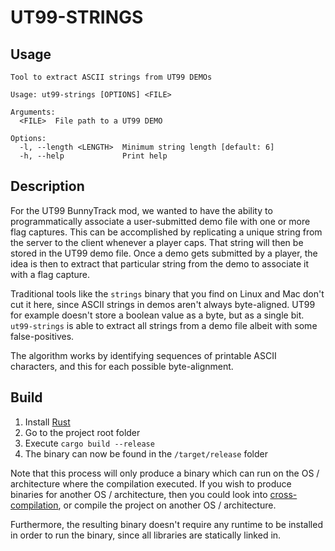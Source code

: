 # UT99-STRINGS

## Usage
```
Tool to extract ASCII strings from UT99 DEMOs

Usage: ut99-strings [OPTIONS] <FILE>

Arguments:
  <FILE>  File path to a UT99 DEMO

Options:
  -l, --length <LENGTH>  Minimum string length [default: 6]
  -h, --help             Print help
```

## Description

For the UT99 BunnyTrack mod, we wanted to have the ability to programmatically associate a user-submitted demo
file with one or more flag captures. This can be accomplished by replicating a unique string from the server to
the client whenever a player caps. That string will then be stored in the UT99 demo file. Once a demo gets submitted
by a player, the idea is then to extract that particular string from the demo to associate it with a flag capture.

Traditional tools like the `strings` binary that you find on Linux and Mac don't cut it here, since ASCII strings
in demos aren't always byte-aligned. UT99 for example doesn't store a boolean value as a byte, but as a single bit.
`ut99-strings` is able to extract all strings from a demo file albeit with some false-positives.

The algorithm works by identifying sequences of printable ASCII characters, and this for each possible byte-alignment.

## Build
1. Install [Rust](https://www.rust-lang.org/learn/get-started)
2. Go to the project root folder
3. Execute `cargo build --release`
4. The binary can now be found in the `/target/release` folder

Note that this process will only produce a binary which can run on the OS / architecture
where the compilation executed. If you wish to produce binaries for another OS / architecture,
then you could look into [cross-compilation](https://github.com/cross-rs/cross), or compile
the project on another OS / architecture.

Furthermore, the resulting binary doesn't require any runtime to be installed in order to run the binary,
since all libraries are statically linked in.